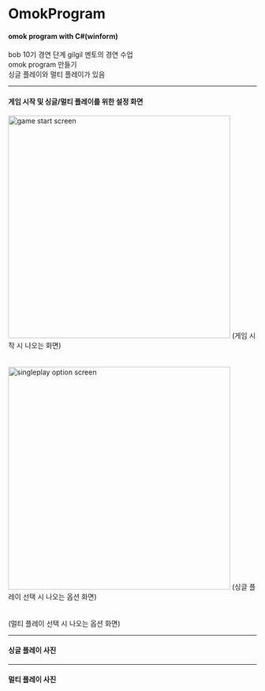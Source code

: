 # OmokProgram
#### omok program with C#(winform)  
  
bob 10기 경연 단계 gilgil 멘토의 경연 수업  
omok program 만들기  
싱글 플레이와 멀티 플레이가 있음

-------------------------

#### 게임 시작 및 싱글/멀티 플레이를 위한 설정 화면
<img src="https://user-images.githubusercontent.com/63287638/148747152-b52fe528-943d-4502-ac4e-4f7a3c4e6261.png" width="450" height="auto" alt="game start screen" />
(게임 시작 시 나오는 화면)  
<br/>
<br/>
<br/>
<img src="https://user-images.githubusercontent.com/63287638/148748186-da9f4357-6267-4b0b-899c-fd84b286bb36.png" width="450" height="auto" alt="singleplay option screen" />  
(싱글 플레이 선택 시 나오는 옵션 화면)  
<br/>
<br/>
<br/>
(멀티 플레이 선택 시 나오는 옵션 화면)  

-------------------------

#### 싱글 플레이 사진


-------------------------

#### 멀티 플레이 사진
